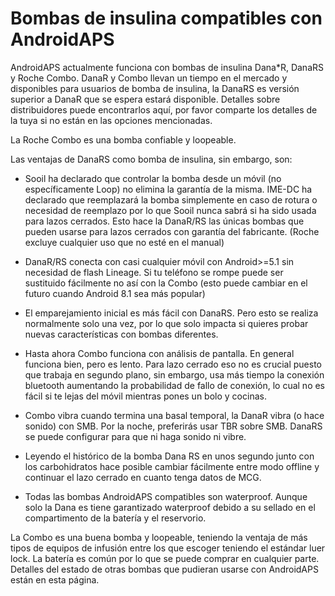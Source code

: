 # Bombas de insulina compatibles con AndroidAPS

AndroidAPS actualmente funciona con bombas de insulina Dana*R, DanaRS y Roche Combo. DanaR y Combo llevan un tiempo en el mercado y disponibles para usuarios de bomba de insulina, la DanaRS es versión superior a DanaR que se espera estará disponible. Detalles sobre distribuidores puede encontrarlos aquí, por favor comparte los detalles de la tuya si no están en las opciones mencionadas.

La Roche Combo es una bomba confiable y loopeable. 

Las ventajas de DanaRS como bomba de insulina, sin embargo, son:

*	Sooil ha declarado que controlar la bomba desde un móvil (no específicamente Loop) no elimina la garantía de la misma. IME-DC ha declarado que reemplazará la bomba simplemente en caso de rotura o necesidad de reemplazo por lo que Sooil nunca sabrá si ha sido usada para lazos cerrados. Esto hace la DanaR/RS las únicas bombas que pueden usarse para lazos cerrados con garantía del fabricante.  (Roche excluye cualquier uso que no esté en el manual)

*	DanaR/RS conecta con casi cualquier móvil con Android>=5.1 sin necesidad de flash Lineage. Si tu teléfono se rompe puede ser sustituido fácilmente no así con la Combo (esto puede cambiar en el futuro cuando Android 8.1 sea más popular)

*	El emparejamiento inicial es más fácil con DanaRS. Pero esto se realiza normalmente solo una vez, por lo que solo impacta si quieres probar nuevas características con bombas diferentes. 

*	Hasta ahora Combo funciona con análisis de pantalla. En general funciona bien, pero es lento. Para lazo cerrado eso no es crucial puesto que trabaja en segundo plano, sin embargo, usa más tiempo la conexión bluetooth aumentando la probabilidad de fallo de conexión, lo cual no es fácil si te lejas del móvil mientras pones un bolo y cocinas. 

*	Combo vibra cuando termina una basal temporal, la DanaR vibra (o hace sonido) con SMB. Por la noche, preferirás usar TBR sobre SMB. DanaRS se puede configurar para que ni haga sonido ni vibre. 

*	Leyendo el histórico de la bomba Dana RS en unos segundo junto con los carbohidratos hace posible cambiar fácilmente entre modo offline y continuar el lazo cerrado en cuanto tenga datos de MCG. 

*	Todas las bombas AndroidAPS compatibles son waterproof. Aunque solo la Dana es tiene garantizado waterproof debido a su sellado en el compartimento de la batería y el reservorio. 

La Combo es una buena bomba y loopeable, teniendo la ventaja de más tipos de equipos de infusión entre los que escoger teniendo el estándar luer lock. La batería es común por lo que se puede comprar en cualquier parte.
Detalles del estado de otras bombas que pudieran usarse con AndroidAPS están en esta página. 
